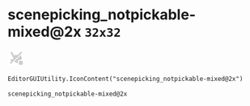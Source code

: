 # scenepicking_notpickable-mixed@2x `32x32`
<img src="/img/scenepicking_notpickable-mixed@2x.png" width=32 height=32>

``` CSharp
EditorGUIUtility.IconContent("scenepicking_notpickable-mixed@2x")
```
```
scenepicking_notpickable-mixed@2x
```
